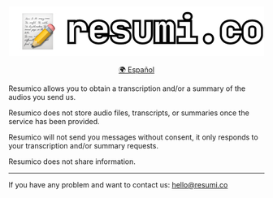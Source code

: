 <p align="center">
   <a href="https://www.resumi.co">
      <img src="../.github/resumico.png">
   </a>
   <p align="center">
      <a href="./ABOUT.md">🌍 Español</a>
   </p>
</p>

Resumico allows you to obtain a transcription and/or a summary of the audios you send us.

Resumico does not store audio files, transcripts, or summaries once the service has been provided.

Resumico will not send you messages without consent, it only responds to your transcription and/or summary requests.

Resumico does not share information.

---

If you have any problem and want to contact us: hello@resumi.co